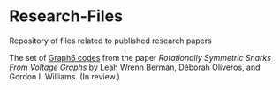 # Research-Files
Repository of files related to published research papers

The set of [Graph6 codes](https://github.com/SupposeNot/Research-Files/blob/7a35801fd8d006dcc35bf639bd1aa265347c89fe/README.md) from the paper *Rotationally Symmetric Snarks From Voltage Graphs* by Leah Wrenn Berman, Déborah Oliveros, and Gordon I. Williams. (In review.)
